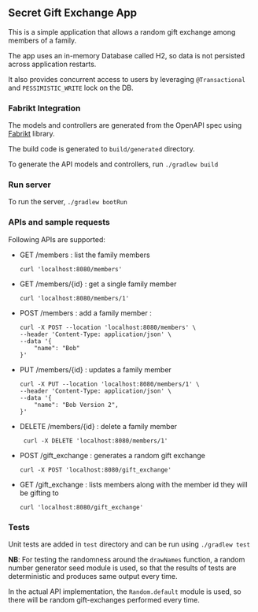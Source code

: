 ## Secret Gift Exchange App

This is a simple application that allows a random gift exchange among members of a family.

The app uses an in-memory Database called H2, so data is not persisted across application restarts.

It also provides concurrent access to users by leveraging `@Transactional` and `PESSIMISTIC_WRITE` lock on the DB.

### Fabrikt Integration

The models and controllers are generated from the OpenAPI spec using [Fabrikt](https://github.com/cjbooms/fabrikt)
library.

The build code is generated to `build/generated` directory.

To generate the API models and controllers, run `./gradlew build`

### Run server

To run the server, `./gradlew bootRun`

### APIs and sample requests

Following APIs are supported:

- GET /members : list the family members
   ```shell
  curl 'localhost:8080/members'
   ```
- GET /members/{id} : get a single family member
  ```shell
  curl 'localhost:8080/members/1'
  ```
- POST /members :  add a family member :
    ```shell
    curl -X POST --location 'localhost:8080/members' \
    --header 'Content-Type: application/json' \
    --data '{
        "name": "Bob"
    }'
    ```
- PUT /members/{id} :  updates a family member
    ```shell
    curl -X PUT --location 'localhost:8080/members/1' \
    --header 'Content-Type: application/json' \
    --data '{
        "name": "Bob Version 2",
    }'
    ```
- DELETE /members/{id} :  delete a family member
   ```shell
    curl -X DELETE 'localhost:8080/members/1'
   ```
- POST /gift_exchange : generates a random gift exchange
  ```shell
  curl -X POST 'localhost:8080/gift_exchange'
  ```
- GET /gift_exchange : lists members along with the member id they will be gifting to
    ```shell
    curl 'localhost:8080/gift_exchange'
   ```

### Tests

Unit tests are added in `test` directory and can be run using `./gradlew test`

**NB**: For testing the randomness around the `drawNames` function, a random number generator seed module is used,
so that the results of tests are deterministic and produces same output every time.

In the actual API implementation, the `Random.default` module is used,
so there will be random gift-exchanges performed every time.
